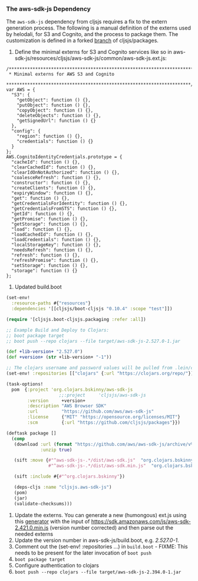 
### The aws-sdk-js Dependency

The `aws-sdk-js` dependency from cljsjs requires a fix to the extern generation process. The following is a manual definition 
of the externs used by helodali, for S3 and Cognito, and the process to package them. The customization is defined in
a forked [branch](https://github.com/bskinny/packages/tree/aws-sdk-js-update) of cljsjs/packages.

1. Define the minimal externs for S3 and Cognito services like so in aws-sdk-js/resources/cljsjs/aws-sdk-js/common/aws-sdk-js.ext.js:
```
/**********************************************************************
 * Minimal externs for AWS S3 and Cognito
 **********************************************************************/
var AWS = {
  "S3": {
    "getObject": function () {},
    "putObject": function () {},
    "copyObject": function () {},
    "deleteObjects": function () {},
    "getSignedUrl": function () {}
  },
  "config": {
    "region": function () {},
    "credentials": function () {}
  }
};
AWS.CognitoIdentityCredentials.prototype = {
  "cacheId": function () {},
  "clearCachedId": function () {},
  "clearIdOnNotAuthorized": function () {},
  "coalesceRefresh": function () {},
  "constructor": function () {},
  "createClients": function () {},
  "expiryWindow": function () {},
  "get": function () {},
  "getCredentialsForIdentity": function () {},
  "getCredentialsFromSTS": function () {},
  "getId": function () {},
  "getPromise": function () {},
  "getStorage": function () {},
  "load": function () {},
  "loadCachedId": function () {},
  "loadCredentials": function () {},
  "localStorageKey": function () {},
  "needsRefresh": function () {},
  "refresh": function () {},
  "refreshPromise": function () {},
  "setStorage": function () {},
  "storage": function () {}
};
```

1. Updated build.boot
```clojure
(set-env!
  :resource-paths #{"resources"}
  :dependencies '[[cljsjs/boot-cljsjs "0.10.4" :scope "test"]])

(require '[cljsjs.boot-cljsjs.packaging :refer :all])

;; Example Build and Deploy to Clojars:
;; boot package target
;; boot push --repo clojars --file target/aws-sdk-js-2.527.0-1.jar

(def +lib-version+ "2.527.0")
(def +version+ (str +lib-version+ "-1"))

;; The clojars username and password values will be pulled from .lein/credentials (see .boot/profile.boot)
(set-env! :repositories [["clojars" {:url "https://clojars.org/repo/"}]])

(task-options!
  pom  {:project 'org.clojars.bskinny/aws-sdk-js
                    ;;:project     'cljsjs/aws-sdk-js
        :version     +version+
        :description "AWS Browser SDK"
        :url         "https://github.com/aws/aws-sdk-js"
        :license     {"MIT" "https://opensource.org/licenses/MIT"}
        :scm         {:url "https://github.com/cljsjs/packages"}})

(deftask package []
  (comp
   (download :url (format "https://github.com/aws/aws-sdk-js/archive/v%s.zip" +lib-version+)
             :unzip true)

   (sift :move {#"^aws-sdk-js-.*/dist/aws-sdk.js"  "org.clojars.bskinny/aws-sdk-js/development/aws-sdk-js.inc.js"
                #"^aws-sdk-js-.*/dist/aws-sdk.min.js"  "org.clojars.bskinny/aws-sdk-js/production/aws-sdk-js.min.inc.js"})

   (sift :include #{#"^org.clojars.bskinny"})

   (deps-cljs :name "cljsjs.aws-sdk-js")
   (pom)
   (jar)
   (validate-checksums)))
```
1. Update the externs. You can generate a new (humongous) ext.js using this [generator](http://jmmk.github.io/javascript-externs-generator) with the 
input of https://sdk.amazonaws.com/js/aws-sdk-2.421.0.min.js (version number corrected) and then parse out the needed externs
1. Update the version number in aws-sdk-js/build.boot, e.g. _2.527.0-1_.
1. Comment out the (set-env! :repositories ...) in `build.boot` - FIXME: This needs to be present for the later invocation of `boot push`
1. `boot package target`
1. Configure authentication to clojars
1. `boot push --repo clojars --file target/aws-sdk-js-2.394.0-1.jar`